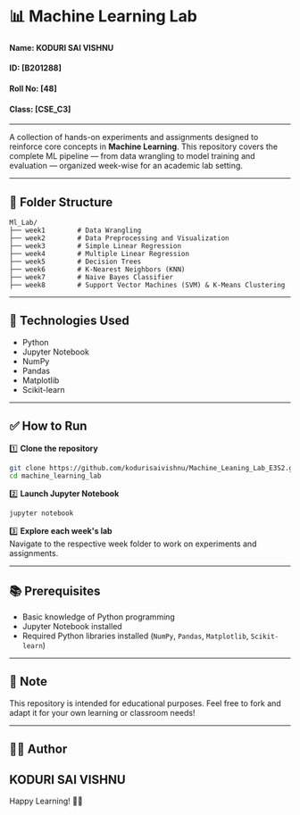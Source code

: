 # 📊 Machine Learning Lab

#### **Name:** KODURI SAI VISHNU 
#### **ID:** [B201288]  
#### **Roll No:** [48]  
#### **Class:** [CSE_C3]

---

A collection of hands-on experiments and assignments designed to reinforce core concepts in **Machine Learning**. This repository covers the complete ML pipeline — from data wrangling to model training and evaluation — organized week-wise for an academic lab setting.

---

## 📁 Folder Structure

```
Ml_Lab/
├── week1        # Data Wrangling
├── week2        # Data Preprocessing and Visualization
├── week3        # Simple Linear Regression
├── week4        # Multiple Linear Regression
├── week5        # Decision Trees
├── week6        # K-Nearest Neighbors (KNN)
├── week7        # Naive Bayes Classifier
├── week8        # Support Vector Machines (SVM) & K-Means Clustering
```

---

## 🔧 Technologies Used

- Python
- Jupyter Notebook
- NumPy
- Pandas
- Matplotlib
- Scikit-learn

---

## ✅ How to Run

1️⃣ **Clone the repository**

```bash
git clone https://github.com/kodurisaivishnu/Machine_Leaning_Lab_E3S2.git
cd machine_learning_lab
```

2️⃣ **Launch Jupyter Notebook**

```bash
jupyter notebook
```

3️⃣ **Explore each week's lab**  
Navigate to the respective week folder to work on experiments and assignments.

---

## 📚 Prerequisites

- Basic knowledge of Python programming
- Jupyter Notebook installed
- Required Python libraries installed (`NumPy`, `Pandas`, `Matplotlib`, `Scikit-learn`)

---

## 📌 Note

This repository is intended for educational purposes. Feel free to fork and adapt it for your own learning or classroom needs!

---

## 👨‍💻 Author

KODURI SAI VISHNU
---

Happy Learning! 🚀✨
